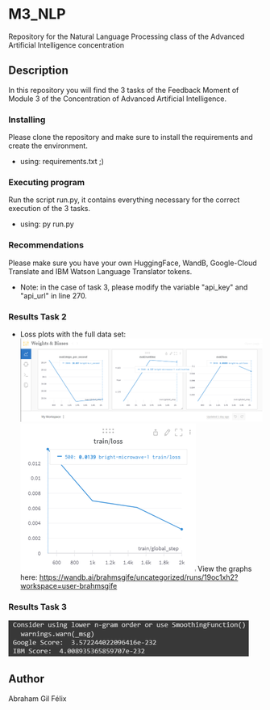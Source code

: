 # M3_NLP
Repository for the Natural Language Processing class of the Advanced Artificial Intelligence concentration


## Description

In this repository you will find the 3 tasks of the Feedback Moment of Module 3 of the Concentration of Advanced Artificial Intelligence.


### Installing
Please clone the repository and make sure to install the requirements and create the environment.
* using: requirements.txt ;)


### Executing program

Run the script run.py, it contains everything necessary for the correct execution of the 3 tasks.
* using: py run.py

### Recommendations
Please make sure you have your own HuggingFace, WandB, Google-Cloud Translate and IBM Watson Language Translator tokens.

* Note: in the case of task 3, please modify the variable "api_key" and "api_url" in line 270.

### Results Task 2
* Loss plots with the full data set:
![Screenshot](graph_train_loss.png)
![Screenshot](graph2_train_loss.png)
View the graphs here: https://wandb.ai/brahmsgife/uncategorized/runs/19oc1xh2?workspace=user-brahmsgife

### Results Task 3
![Screenshot](result_task3.png)


## Author

Abraham Gil Félix
